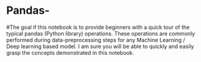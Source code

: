 # Pandas-


#The goal if this notebook is to provide beginners with a 
quick tour of the typical pandas (Python library) operations. 
These operations are commonly performed during data-preprocessing 
steps for any Machine Learning / Deep learning based model. 
I am sure you will be able to quickly and easily grasp the concepts demonstrated 
in this notebook.
